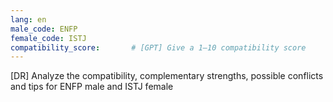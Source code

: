 ```yaml
---
lang: en
male_code: ENFP
female_code: ISTJ
compatibility_score:       # [GPT] Give a 1–10 compatibility score
---
```


[DR] Analyze the compatibility, complementary strengths, possible conflicts and tips for ENFP male and ISTJ female

